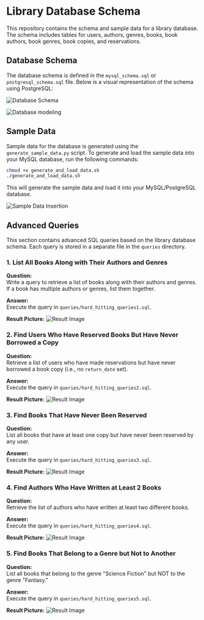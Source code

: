 # Library Database Schema

This repository contains the schema and sample data for a library database. The schema includes tables for users, authors, genres, books, book authors, book genres, book copies, and reservations.

## Database Schema

The database schema is defined in the `mysql_schema.sql` or `postgresql_schema.sql` file. Below is a visual representation of the schema using PostgreSQL:

![Database Schema](pictures/image1.png)

![Database modeling](pictures/image2.png)

## Sample Data

Sample data for the database is generated using the `generate_sample_data.py` script. To generate and load the sample data into your MySQL database, run the following commands:

```bash
chmod +x generate_and_load_data.sh
./generate_and_load_data.sh
```

This will generate the sample data and load it into your MySQL/PostgreSQL database.

![Sample Data Insertion](pictures/image3.png)

## Advanced Queries

This section contains advanced SQL queries based on the library database schema. Each query is stored in a separate file in the `queries` directory.

### **1. List All Books Along with Their Authors and Genres**

**Question:**  
Write a query to retrieve a list of books along with their authors and genres. If a book has multiple authors or genres, list them together.

**Answer:**  
Execute the query in `queries/hard_hitting_queries1.sql`.

**Result Picture:** ![Result Image](pictures/image4.png)

### **2. Find Users Who Have Reserved Books But Have Never Borrowed a Copy**

**Question:**  
Retrieve a list of users who have made reservations but have never borrowed a book copy (i.e., no `return_date` set).

**Answer:**  
Execute the query in `queries/hard_hitting_queries2.sql`.



**Result Picture:** ![Result Image](pictures/image5.png)

### **3. Find Books That Have Never Been Reserved**

**Question:**  
List all books that have at least one copy but have never been reserved by any user.

**Answer:**  
Execute the query in `queries/hard_hitting_queries3.sql`.



**Result Picture:** ![Result Image](pictures/image6.png)

### **4. Find Authors Who Have Written at Least 2 Books**

**Question:**  
Retrieve the list of authors who have written at least two different books.

**Answer:**  
Execute the query in `queries/hard_hitting_queries4.sql`.



**Result Picture:** ![Result Image](pictures/image7.png)

### **5. Find Books That Belong to a Genre but Not to Another**

**Question:**  
List all books that belong to the genre "Science Fiction" but NOT to the genre "Fantasy."

**Answer:**  
Execute the query in `queries/hard_hitting_queries5.sql`.



**Result Picture:** ![Result Image](pictures/image8.png)
